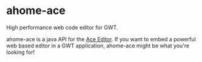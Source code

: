 ahome-ace
=========

High performance  web code editor for GWT.


ahome-ace is a java API  for the [Ace Editor](http://ace.c9.io/).
If you want to embed a powerful web based  editor in a GWT application, ahome-ace might be  what you're looking for!
